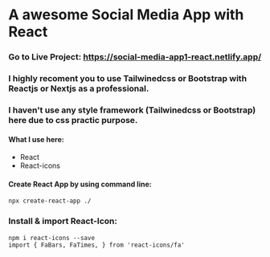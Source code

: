 # A awesome Social Media App with React

### Go to Live Project: https://social-media-app1-react.netlify.app/

### I highly recoment you to use Tailwinedcss or Bootstrap with Reactjs or Nextjs as a professional.

### I haven't use any style framework (Tailwinedcss or Bootstrap) here due to css practic purpose.

#### What I use here:
* React
* React-icons

#### Create React App by using command line:

    npx create-react-app ./
 
 ### Install & import React-Icon:
    npm i react-icons --save
    import { FaBars, FaTimes, } from 'react-icons/fa'
 
